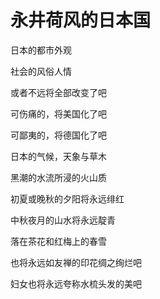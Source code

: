    

# 永井荷风的日本国

日本的都市外观

社会的风俗人情

或者不远将全部改变了吧

可伤痛的，将美国化了吧

可鄙夷的，将德国化了吧

日本的气候，天象与草木

黑潮的水流所浸的火山质

初夏或晚秋的夕阳将永远绯红

中秋夜月的山水将永远靛青

落在茶花和红梅上的春雪

也将永远如友禅的印花绸之绚烂吧

妇女也将永远夸称水梳头发的美吧